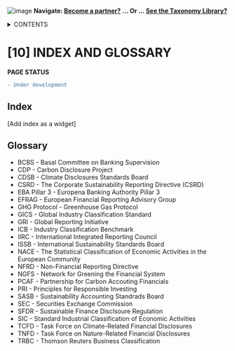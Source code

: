 ![image](https://user-images.githubusercontent.com/112073913/188821900-0c411acf-fbdd-4163-adc9-3ba4e2be78df.png)
**Navigate: [Become a partner?](https://github.com/FD-SustainableFinance/l6l-PARTNERS)**
**... Or ... [See the Taxonomy Library?](https://github.com/orgs/OS-SFT/projects/2)**

<details><summary>CONTENTS</summary>
<p>

[0] [OS-SFT OVERVIEW](https://github.com/FD-SustainableFinance/0-OS-SFT-OVERVIEW/blob/main/README.md)

- [0.1] [OS-SFT HISTORY](https://github.com/FD-SustainableFinance/0.1-OS-SFT-OVERVIEW-this-page-/blob/main/README.md)

- [0.2] [TAXONOMIES, FINANCIAL LIFE ON EARTH & THE BIG GREEN SHORT](https://github.com/FD-SustainableFinance/0.2-TAXONOMIES-FINANCIAL-LIFE-ON-EARTH/blob/main/README.md)

- [0.3] [INTRODUCTION TO OPEN-SOURCE](https://github.com/FD-SustainableFinance/0.3-INTRODUCTION-TO-OPEN-SOURCE/blob/main/README.md)

[1] [TAXONOMY FILES](https://github.com/FD-SustainableFinance/01-TAXONOMY-FILES)

[2] [TAXONOMY TOOLS](https://github.com/FD-SustainableFinance/02-TAXONOMY-TOOLS)

[3] [TAXONOMY RESEARCH PAPERS](https://github.com/FD-SustainableFinance/03-TAXONOMY-RESEARCH-PAPERS)

[4] [TAXONOMY USE CASES](https://github.com/FD-SustainableFinance/04-TAXONOMY-USE-CASES)

[5] [TAXONOMY BACKLOG](https://github.com/FD-SustainableFinance/05-TAXONOMY-BACKLOG)

[6] [PARTNERS](https://github.com/FD-SustainableFinance/06-PARTNERS)

[7] [NEWS](https://github.com/FD-SustainableFinance/07-NEWS)

[8] [KEY CONTACTS](https://github.com/FD-SustainableFinance/08-KEY-CONTACTS)

[9] [PROJECT GOVERNANCE](https://github.com/FD-SustainableFinance/09-PROJECT-GOVERNANCE)

[10] [INDEX AND GLOSSARY](https://github.com/FD-SustainableFinance/10-INDEX-AND-GLOSSARY/blob/main/README.md)
</p>
</details>

# [10] INDEX AND GLOSSARY
**PAGE STATUS**
```diff
- Under development
```

## Index
[Add index as a widget]

## Glossary
- BCBS - Basal Committee on Banking Supervision
- CDP - Carbon Disclosure Project
- CDSB - Climate Disclosures Standards Board
- CSRD - The Corporate Sustainability Reporting Directive (CSRD)
- EBA Pillar 3 - Europena Banking Authority Pillar 3
- EFRAG - European Financial Reporting Advisory Group
- GHG Protocol - Greenhouse Gas Protocol
- GICS - Global Industry Classification Standard
- GRI - Global Reporting Initiative
- ICB - Industry Classification Benchmark
- IIRC - International Integrated Reporting Council
- ISSB - International Sustainability Standards Board
- NACE - The Statistical Classification of Economic Activities in the European Community
- NFRD - Non-Financial Reporting Directive
- NGFS - Network for Greening the Financial System
- PCAF - Partnership for Carbon Accouting Financials
- PRI - Principles for Responsible Investing
- SASB - Sustainability Accounting Standrads Board
- SEC - Securities Exchange Commission
- SFDR - Sustainable Finance Disclsoure Regulation
- SIC - Standard Industrial Classification of Economic Activities
- TCFD - Task Force on Climate-Related Financial Disclosures
- TNFD - Task Force on Nature-Related Financial Disclosures
- TRBC - Thomson Reuters Business Classification

